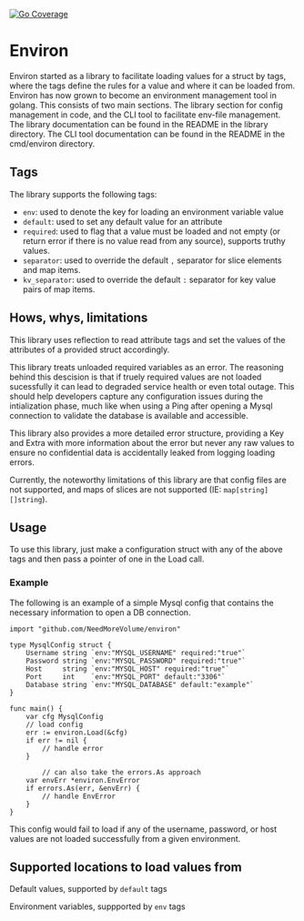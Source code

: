 [![Go Coverage](https://github.com/NeedMoreVolume/environ/wiki/coverage.svg)](https://raw.githack.com/wiki/NeedMoreVolume/environ/coverage.html)

# Environ

Environ started as a library to facilitate loading values for a struct by tags, where the tags define the rules for a value and where it can be loaded from.
Environ has now grown to become an environment management tool in golang.
This consists of two main sections. The library section for config management in code, and the CLI tool to facilitate env-file management.
The library documentation can be found in the README in the library directory.
The CLI tool documentation can be found in the README in the cmd/environ directory.

## Tags

The library supports the following tags:
-  `env`: used to denote the key for loading an environment variable value 
- `default`: used to set any default value for an attribute
- `required`: used to flag that a value must be loaded and not empty (or return error if there is no value read from any source), supports truthy values.
- `separator`: used to override the default `,` separator for slice elements and map items.
- `kv_separator`: used to override the default `:` separator for key value pairs of map items.

## Hows, whys, limitations
This library uses reflection to read attribute tags and set the values of the attributes of a provided struct accordingly.

This library treats unloaded required variables as an error. The reasoning behind this descision is that if truely required values are not loaded sucessfully it can lead to degraded service health or even total outage. This should help developers capture any configuration issues during the intialization phase, much like when using a Ping after opening a Mysql connection to validate the database is available and accessible. 

This library also provides a more detailed error structure, providing a Key and Extra with more information about the error but never any raw values to ensure no confidential data is accidentally leaked from logging loading errors.

Currently, the noteworthy limitations of this library are that config files are not supported, and maps of slices are not supported (IE: `map[string][]string`).

## Usage

To use this library, just make a configuration struct with any of the above tags and then pass a pointer of one in the Load call.

### Example

The following is an example of a simple Mysql config that contains the necessary information to open a DB connection.
```
import "github.com/NeedMoreVolume/environ"

type MysqlConfig struct {
	Username string `env:"MYSQL_USERNAME" required:"true"`
	Password string `env:"MYSQL_PASSWORD" required:"true"`
	Host     string `env:"MYSQL_HOST" required:"true"`
	Port     int    `env:"MYSQL_PORT" default:"3306"`
	Database string `env:"MYSQL_DATABASE" default:"example"`
}

func main() {
	var cfg MysqlConfig
	// load config
	err := environ.Load(&cfg)
	if err != nil {
   		// handle error
	}

    	// can also take the errors.As approach
	var envErr *environ.EnvError
	if errors.As(err, &envErr) {
		// handle EnvError
	}
}
```
This config would fail to load if any of the username, password, or host values are not loaded successfully from a given environment.

## Supported locations to load values from

Default values, supported by `default` tags

Environment variables, suppported by `env` tags
